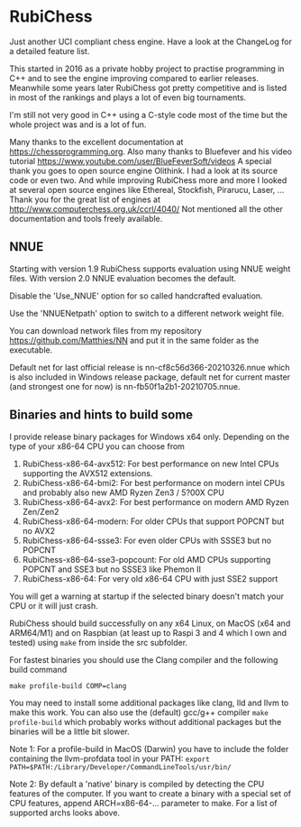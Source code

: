 # RubiChess
Just another UCI compliant chess engine. Have a look at the ChangeLog for a detailed feature list.

This started in 2016 as a private hobby project to practise programming in C++ and to see the engine improving compared
to earlier releases. Meanwhile some years later RubiChess got pretty competitive and is listed in most of the rankings and plays
a lot of even big tournaments.

I'm still not very good in C++ using a C-style code most of the time but the whole project was and is a lot of fun.

Many thanks to the excellent documentation at https://chessprogramming.org.
Also many thanks to Bluefever and his video tutorial https://www.youtube.com/user/BlueFeverSoft/videos
A special thank you goes to open source engine Olithink. I had a look at its source code or even two.
And while improving RubiChess more and more I looked at several open source engines like
Ethereal, Stockfish, Pirarucu, Laser, ...
Thank you for the great list of engines at http://www.computerchess.org.uk/ccrl/4040/
Not mentioned all the other documentation and tools freely available.
## NNUE
Starting with version 1.9 RubiChess supports evaluation using NNUE weight files. With version 2.0 NNUE evaluation becomes the default.

Disable the 'Use_NNUE' option for so called handcrafted evaluation.

Use the 'NNUENetpath' option to switch to a different network weight file.

You can download network files from my repository https://github.com/Matthies/NN and put it in the same folder as the executable.

Default net for last official release is nn-cf8c56d366-20210326.nnue which is also included in Windows release package,
default net for current master (and strongest one for now) is nn-fb50f1a2b1-20210705.nnue.

## Binaries and hints to build some
I provide release binary packages for Windows x64 only. Depending on the type of your x86-64 CPU you can choose from
1. RubiChess-x86-64-avx512: For best performance on new Intel CPUs supporting the AVX512 extensions.
2. RubiChess-x86-64-bmi2: For best performance on modern intel CPUs and probably also new AMD Ryzen Zen3 / 5?00X CPU
3. RubiChess-x86-64-avx2: For best performance on modern AMD Ryzen Zen/Zen2
4. RubiChess-x86-64-modern: For older CPUs that support POPCNT but no AVX2
5. RubiChess-x86-64-ssse3: For even older CPUs with SSSE3 but no POPCNT
6. RubiChess-x86-64-sse3-popcount: For old AMD CPUs supporting POPCNT and SSE3 but no SSSE3 like Phemon II
7. RubiChess-x86-64: For very old x86-64 CPU with just SSE2 support

You will get a warning at startup if the selected binary doesn't match your CPU or it will just crash.

RubiChess should build successfully on any x64 Linux, on MacOS (x64 and ARM64/M1) and on Raspbian (at least up to Raspi 3 and 4 which I own and tested) using ```make``` from inside the src subfolder.

For fastest binaries you should use the Clang compiler and the following build command

```make profile-build COMP=clang```

You may need to install some additional packages like clang, lld and llvm to make this work.
You can also use the (default) gcc/g++ compiler ```make profile-build``` which probably works without additional packages but the binaries will be a little bit slower.

Note 1: For a profile-build in MacOS (Darwin) you have to include the folder containing the llvm-profdata tool in your PATH:
```export PATH=$PATH:/Library/Developer/CommandLineTools/usr/bin/```

Note 2: By default a 'native' binary is compiled by detecting the CPU features of the computer. If you want to create a binary with a special set of CPU features, append ARCH=x86-64-... parameter to make. For a list of supported archs looks above.

